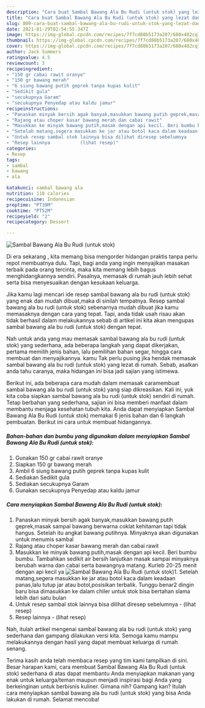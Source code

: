 ```yaml
---
description: "Cara buat Sambal Bawang Ala Bu Rudi (untuk stok) yang lezat dan Mudah Dibuat"
title: "Cara buat Sambal Bawang Ala Bu Rudi (untuk stok) yang lezat dan Mudah Dibuat"
slug: 809-cara-buat-sambal-bawang-ala-bu-rudi-untuk-stok-yang-lezat-dan-mudah-dibuat
date: 2021-01-29T02:54:55.347Z
image: https://img-global.cpcdn.com/recipes/7f7cd80b5173a207/680x482cq70/sambal-bawang-ala-bu-rudi-untuk-stok-foto-resep-utama.jpg
thumbnail: https://img-global.cpcdn.com/recipes/7f7cd80b5173a207/680x482cq70/sambal-bawang-ala-bu-rudi-untuk-stok-foto-resep-utama.jpg
cover: https://img-global.cpcdn.com/recipes/7f7cd80b5173a207/680x482cq70/sambal-bawang-ala-bu-rudi-untuk-stok-foto-resep-utama.jpg
author: Jack Summers
ratingvalue: 4.5
reviewcount: 3
recipeingredient:
- "150 gr cabai rawit oranye"
- "150 gr bawang merah"
- "6 siung bawang putih geprek tanpa kupas kulit"
- "Sedikit gula"
- "secukupnya Garam"
- "secukupnya Penyedap atau kaldu jamur"
recipeinstructions:
- "Panaskan minyak bersih agak banyak,masukkan bawang putih geprek,masak sampai bawang berwarna coklat kehitaman tapi tidak hangus. Setelah itu angkat bawang putihnya. Minyaknya akan digunakan untuk menumis sambal"
- "Rajang atau choper kasar bawang merah dan cabai rawit"
- "Masukkan ke minyak bawang putih,masak dengan api kecil. Beri bumbu bumbu. Tambahkan sedikit air bersih lanjutkan masak sampai minyaknya berubah warna dan cabai serta bawangnya matang. Kurleb 20-25 menit dengan api kecil ya"
- "Setelah matang,segera masukkan ke jar atau botol kaca dalam keadaan panas,lalu tutup jar atau botol,posisikan terbalik. Tunggu benar2 dingin baru bisa dimasukkan ke dalam chiler untuk stok bisa bertahan slama lebih dari satu bulan"
- "Untuk resep sambal stok lainnya bisa dilihat diresep sebelumnya           (lihat resep)"
- "Resep lainnya           (lihat resep)"
categories:
- Resep
tags:
- sambal
- bawang
- ala

katakunci: sambal bawang ala 
nutrition: 110 calories
recipecuisine: Indonesian
preptime: "PT39M"
cooktime: "PT52M"
recipeyield: "2"
recipecategory: Dessert

---
```



![Sambal Bawang Ala Bu Rudi (untuk stok)](https://img-global.cpcdn.com/recipes/7f7cd80b5173a207/680x482cq70/sambal-bawang-ala-bu-rudi-untuk-stok-foto-resep-utama.jpg)

Di era  sekarang , kita memang bisa mengorder hidangan praktis tanpa perlu repot membuatnya dulu. Tapi, bagi anda yang ingin menyajikan masakan terbaik pada orang tercinta, maka kita memang lebih bagus menghidangkannya sendiri. Pasalnya, memasak di rumah jauh lebih sehat serta bisa menyesuaikan dengan kesukaan keluarga.

Jika kamu lagi mencari ide resep sambal bawang ala bu rudi (untuk stok) yang enak dan mudah dibuat,maka di sinilah tempatnya. Resep sambal bawang ala bu rudi (untuk stok)  sebenarnya mudah dibuat jika kamu memasaknya dengan cara yang tepat. Tapi, anda tidak usah risau akan tidak berhasil dalam melakukannya 
sebab di artikel ini kita akan mengupas sambal bawang ala bu rudi (untuk stok) dengan tepat.  



Nah untuk anda yang mau memasak sambal bawang ala bu rudi (untuk stok) yang sederhana, ada beberapa langkah yang dapat dikerjakan, pertama memilih jenis bahan, lalu pemilihan bahan segar, hingga cara membuat dan menyajikannya. kamu Tak perlu pusing jika hendak memasak sambal bawang ala bu rudi (untuk stok) yang lezat di rumah. Sebab, asalkan anda  tahu caranya, maka hidangan ini bisa jadi sajian yang istimewa.

Berikut ini, ada beberapa cara mudah dalam memasak caramembuat sambal bawang ala bu rudi (untuk stok) yang siap dikreasikan. Kali ini, yuk kita coba siapkan sambal bawang ala bu rudi (untuk stok) sendiri di rumah. Tetap berbahan yang sederhana, sajian ini bisa memberi manfaat dalam membantu menjaga kesehatan tubuh kita. Anda dapat menyiapkan Sambal Bawang Ala Bu Rudi (untuk stok) memakai 6 jenis bahan dan 6 langkah pembuatan. Berikut ini cara untuk membuat hidangannya.

<!--inarticleads1-->

##### Bahan-bahan dan bumbu yang digunakan dalam menyiapkan Sambal Bawang Ala Bu Rudi (untuk stok):

1. Gunakan 150 gr cabai rawit oranye
1. Siapkan 150 gr bawang merah
1. Ambil 6 siung bawang putih geprek tanpa kupas kulit
1. Sediakan Sedikit gula
1. Sediakan secukupnya Garam
1. Gunakan secukupnya Penyedap atau kaldu jamur




<!--inarticleads2-->

##### Cara menyiapkan Sambal Bawang Ala Bu Rudi (untuk stok):

1. Panaskan minyak bersih agak banyak,masukkan bawang putih geprek,masak sampai bawang berwarna coklat kehitaman tapi tidak hangus. Setelah itu angkat bawang putihnya. Minyaknya akan digunakan untuk menumis sambal
1. Rajang atau choper kasar bawang merah dan cabai rawit
1. Masukkan ke minyak bawang putih,masak dengan api kecil. Beri bumbu bumbu. Tambahkan sedikit air bersih lanjutkan masak sampai minyaknya berubah warna dan cabai serta bawangnya matang. Kurleb 20-25 menit dengan api kecil ya
<img src="https://img-global.cpcdn.com/steps/3f740cdbcce07f6b/160x128cq70/sambal-bawang-ala-bu-rudi-untuk-stok-langkah-memasak-3-foto.jpg" alt="Sambal Bawang Ala Bu Rudi (untuk stok)">1. Setelah matang,segera masukkan ke jar atau botol kaca dalam keadaan panas,lalu tutup jar atau botol,posisikan terbalik. Tunggu benar2 dingin baru bisa dimasukkan ke dalam chiler untuk stok bisa bertahan slama lebih dari satu bulan
1. Untuk resep sambal stok lainnya bisa dilihat diresep sebelumnya -           (lihat resep)
1. Resep lainnya -           (lihat resep)




Nah, itulah artikel mengenai  sambal bawang ala bu rudi (untuk stok)  yang sederhana dan gampang dilakukan versi kita. Semoga kamu mampu melakukannya dengan hasil yang dapat membuat keluarga di rumah senang. 

Terima kasih anda telah membaca resep yang tim kami tampilkan di sini. Besar harapan kami, cara membuat  Sambal Bawang Ala Bu Rudi (untuk stok) sederhana di atas dapat membantu Anda menyiapkan makanan yang enak untuk keluarga/teman maupun menjadi inspirasi bagi Anda yang berkeinginan untuk berbisnis kuliner. Gimana nih? Gampang kan? Itulah cara menyiapkan sambal bawang ala bu rudi (untuk stok) yang bisa Anda lakukan di rumah. Selamat mencoba!

